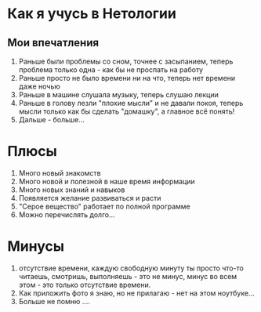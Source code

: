 # Как я учусь в Нетологии #

## Мои впечатления ##
1. Раньше были проблемы со сном,  точнее с засыпанием, теперь  проблема только  одна - как бы не проспать на работу
2. Раньше  просто не было времени ни на что, теперь нет времени даже ночью
3. Раньше в машине слушала музыку, теперь  слушаю  лекции
4. Раньше в голову лезли "плохие мысли" и не давали покоя, теперь мысли только как  бы сделать "домашку", а главное всё понять!
5. Дальше - больше...

# Плюсы #

1.  Много новый знакомств
2.  Много новой и полезной в наше время информации
3.  Много новых знаний и навыков
4.  Появляется желание развиваться и расти
5.  "Серое вещество" работает по полной программе 
6.  Можно перечислять долго...

# Минусы #
1.  отсутствие времени, каждую  свободную  минуту ты просто что-то читаешь, смотришь, выполняешь - это не минус, минус во всем этом - это только отсутствие времени.
2.  Как приложить фото я знаю,  но не прилагаю - нет на этом ноутбуке...
3.  Больше не помню ....